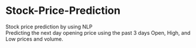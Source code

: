 # Stock-Price-Prediction
Stock price prediction by using NLP  
Predicting the next day opening price using the past 3 days Open, High, and Low prices and volume.
